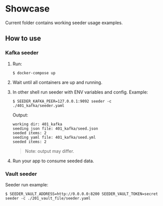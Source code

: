 # Showcase

Current folder contains working seeder usage examples.

## How to use

### Kafka seeder

1. Run:
   ```shell
   $ docker-compose up
   ```
2. Wait until all containers are up and running.
3. In other shell run seeder with ENV variables and config. Example:
   ```shell
   $ SEEDER_KAFKA_PEER=127.0.0.1:9092 seeder -c ./401_kafka/seeder.yaml
   ```

   Output:
   ```
   working dir: 401_kafka
   seeding json file: 401_kafka/seed.json
   seeded items: 2
   seeding yaml file: 401_kafka/seed.yml
   seeded items: 2
   ```

   > Note: output may differ.

4. Run your app to consume seeded data.

### Vault seeder

Seeder run example:

```shell
$ SEEDER_VAULT_ADDRESS=http://0.0.0.0:8200 SEEDER_VAULT_TOKEN=secret seeder -c ./201_vault_file/seeder.yaml
```
